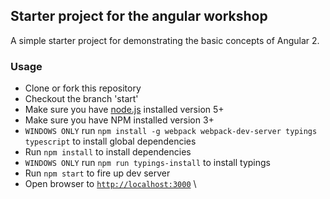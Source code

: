 ## Starter project for the angular workshop

A simple starter project for demonstrating the basic concepts of Angular 2.

### Usage
- Clone or fork this repository
- Checkout the branch 'start'
- Make sure you have [node.js](https://nodejs.org/) installed version 5+
- Make sure you have NPM installed version 3+
- `WINDOWS ONLY` run `npm install -g webpack webpack-dev-server typings typescript` to install global dependencies
- Run `npm install` to install dependencies
- `WINDOWS ONLY` run `npm run typings-install` to install typings
- Run `npm start` to fire up dev server
- Open browser to [`http://localhost:3000`](http://localhost:3000)
\